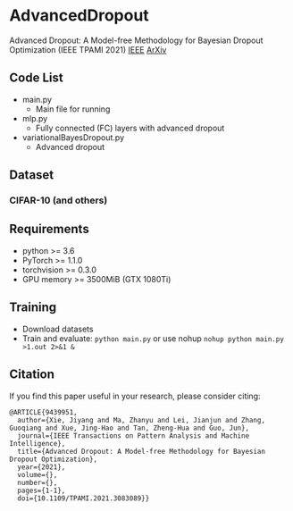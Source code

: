 # AdvancedDropout
Advanced Dropout: A Model-free Methodology for Bayesian Dropout Optimization (IEEE TPAMI 2021) [IEEE](https://ieeexplore.ieee.org/document/9439951 "IEEE") [ArXiv](https://arxiv.org/abs/2010.05244 "ArXiv")

## Code List
+ main.py
	+ Main file for running
+ mlp.py
	+ Fully connected (FC) layers with advanced dropout
+ variationalBayesDropout.py
	+ Advanced dropout

## Dataset
### CIFAR-10 (and others)

## Requirements
- python >= 3.6
- PyTorch >= 1.1.0
- torchvision >= 0.3.0
- GPU memory >= 3500MiB (GTX 1080Ti)

## Training
- Download datasets
- Train and evaluate: `python main.py` or use nohup `nohup python main.py >1.out 2>&1 &`

## Citation
If you find this paper useful in your research, please consider citing:
```
@ARTICLE{9439951,
  author={Xie, Jiyang and Ma, Zhanyu and Lei, Jianjun and Zhang, Guoqiang and Xue, Jing-Hao and Tan, Zheng-Hua and Guo, Jun},
  journal={IEEE Transactions on Pattern Analysis and Machine Intelligence}, 
  title={Advanced Dropout: A Model-free Methodology for Bayesian Dropout Optimization}, 
  year={2021},
  volume={},
  number={},
  pages={1-1},
  doi={10.1109/TPAMI.2021.3083089}}
```
